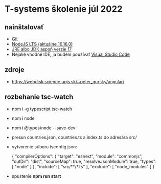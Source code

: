 # T-systems školenie júl 2022

## nainštalovať
* [Git](https://git-scm.com/downloads)
* [NodeJS LTS (aktuálne 16.16.0)](https://nodejs.org/en/)
* [JRE albo JDK aspoň verzie 17](https://adoptium.net/)
* Nejaké vhodné IDE, ja budem používať [Visual Studio Code](https://code.visualstudio.com/Download)

## zdroje
* https://webdisk.science.upjs.sk/~peter_gursky/angular/

## rozbehanie tsc-watch
* npm i -g typescript tsc-watch
* npm i node
* npm i @types/node --save-dev
* presun countries.json, countries.ts a index.ts do adresára src/
* vytvorenie súboru tsconfig.json:

     {
      "compilerOptions": {
        "target": "esnext",
        "module": "commonjs",
        "outDir": "dist",
        "sourceMap": true,
        "resolveJsonModule": true,
        "types": [
          "node"
       ]
      },
      "include": [
        "src/**/*.ts"
      ],
      "exclude": [
        "node_modules"
      ]
   }

* spustenie **npm run start**